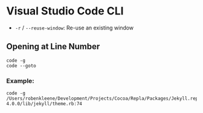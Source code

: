 # Visual Studio Code CLI

- `-r` / `--reuse-window`: Re-use an existing window

## Opening at Line Number

	code -g
	code --goto

### Example:

	code -g /Users/robenkleene/Development/Projects/Cocoa/Repla/Packages/Jekyll.replaplugin/Contents/Resources/bundle/ruby/2.4.0/gems/jekyll-4.0.0/lib/jekyll/theme.rb:74
